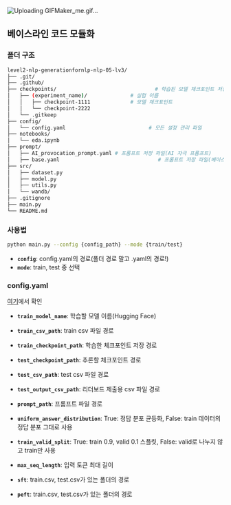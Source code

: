 
![Uploading GIFMaker_me.gif…]()


## 베이스라인 코드 모듈화

### 폴더 구조
```bash
level2-nlp-generationfornlp-nlp-05-lv3/  
├── .git/  
├── .github/  
├── checkpoints/                                # 학습된 모델 체크포인트 저장 폴더  
│   ├── (experiment_name)/              # 실험 이름  
│   │   ├── checkpoint-1111             # 모델 체크포인트  
│   │   └── checkpoint-2222  
│   └── .gitkeep  
├── config/  
│   └── config.yaml                           # 모든 설정 관리 파일  
├── notebooks/  
│   └── eda.ipynb  
├── prompt/  
│   ├── AI_provocation_prompt.yaml # 프롬프트 저장 파일(AI 자극 프롬프트)  
│   ├── base.yaml                                # 프롬프트 저장 파일(베이스라인 코드 프롬프트)  
├── src/  
│   ├── dataset.py  
│   ├── model.py  
│   ├── utils.py  
│   └── wandb/  
├── .gitignore  
├── main.py  
└── README.md  
```

### 사용법
```bash
python main.py --config {config_path} --mode {train/test}
```
- **`config`**: config.yaml의 경로(폴더 경로 말고 .yaml의 경로!)  
- **`mode`**: train, test 중 선택  

### config.yaml  
[여기](./config/config.yaml)에서 확인
- **`train_model_name`**: 학습할 모델 이름(Hugging Face)
- **`train_csv_path`**: train csv 파일 경로
- **`train_checkpoint_path`**: 학습한 체크포인트 저장 경로 

- **`test_checkpoint_path`**: 추론할 체크포인트 경로  
- **`test_csv_path`**: test csv 파일 경로
- **`test_output_csv_path`**: 리더보드 제출용 csv 파일 경로

- **`prompt_path`**: 프롬프트 파일 경로
- **`uniform_answer_distribution`**: True: 정답 분포 균등화, False: train 데이터의 정답 분포 그대로 사용
- **`train_valid_split`**: True: train 0.9, valid 0.1 스플릿, False: valid로 나누지 않고 train만 사용

- **`max_seq_length`**: 입력 토큰 최대 길이

- **`sft`**: train.csv, test.csv가 있는 폴더의 경로  
- **`peft`**: train.csv, test.csv가 있는 폴더의 경로  
